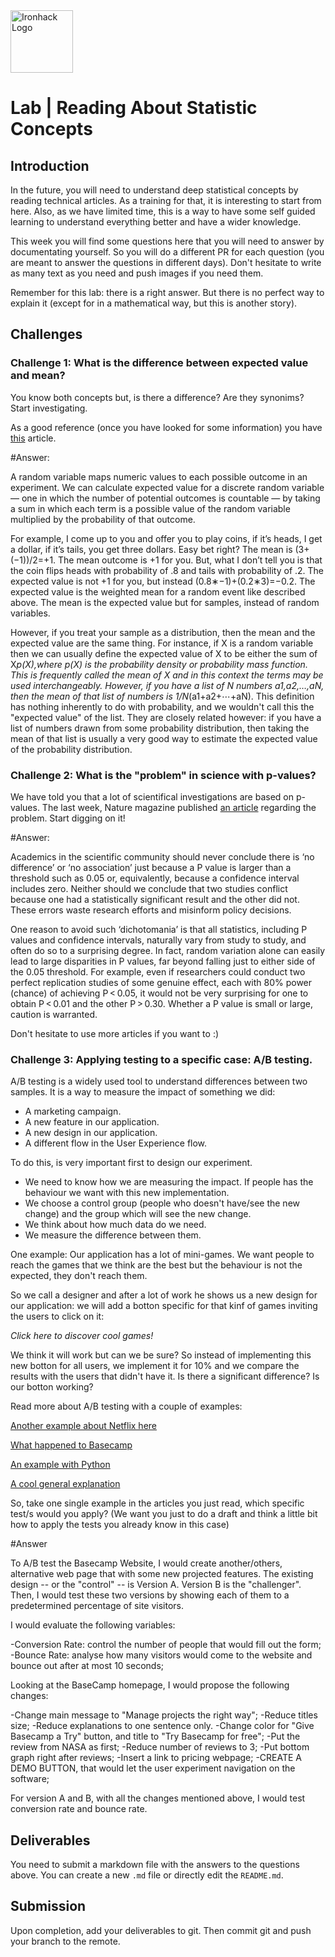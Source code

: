 <img src="https://bit.ly/2VnXWr2" alt="Ironhack Logo" width="100"/>

# Lab | Reading About Statistic Concepts

## Introduction

In the future, you will need to understand deep statistical concepts by reading technical articles. As a training for that, it is interesting to start from here. Also, as we have limited time, this is a way to have some self guided learning to understand everything better and have a wider knowledge.

This week you will find some questions here that you will need to answer by documentating yourself. So you will do a different PR for each question (you are meant to answer the questions in different days). Don't hesitate to write as many text as you need and push images if you need them.

Remember for this lab: there is a right answer. But there is no perfect way to explain it (except for in a mathematical way, but this is another story).

## Challenges

### Challenge 1: What is the difference between expected value and mean?
You know both concepts but, is there a difference? Are they synonims? Start investigating. 

As a good reference (once you have looked for some information) you have   [this](http://expected.news/value2) article.


#Answer: 

A random variable maps numeric values to each possible outcome in an experiment. 
We can calculate expected value for a discrete random variable — one in which the number of potential outcomes is countable — 
by taking a sum in which each term is a possible value of the random variable multiplied by the probability of that outcome. 

For example, I come up to you and offer you to play coins, if it’s heads, I get a dollar, if it’s tails, you get three dollars. 
Easy bet right? The mean is (3+(−1))/2=+1. The mean outcome is +1 for you. But, what I don’t tell you is that the coin flips heads with probability of .8 and tails with probability of .2. 
The expected value is not +1 for you, but instead (0.8∗−1)+(0.2∗3)=−0.2. 
The expected value is the weighted mean for a random event like described above. 
The mean is the expected value but for samples, instead of random variables.

However, if you treat your sample as a distribution, then the mean and the expected value are the same thing. For instance, 
if X is a random variable then we can usually define the expected value of X to be either the sum of X*p(X),where p(X) is the probability density or probability mass function. 
This is frequently called the mean of X and in this context the terms may be used interchangeably. 
However, if you have a list of N numbers a1,a2,…,aN, then the mean of that list of numbers is 1/N*(a1+a2+⋯+aN). 
This definition has nothing inherently to do with probability, and we wouldn't call this the "expected value" of the list. They are 
closely related however: if you have a list of numbers drawn from some probability distribution, then taking the mean of that list is 
usually a very good way to estimate the expected value of the probability distribution.

### Challenge 2: What is the "problem" in science with p-values?
We have told you that a lot of scientifical investigations are based on p-values. The last week, Nature magazine published [an article](http://nature.social/statistical4) regarding the problem. Start digging on it!

#Answer:

Academics in the scientific community should never conclude there is ‘no difference’ or ‘no association’ just because a P value is larger 
than a threshold such as 0.05 or, equivalently, because a confidence interval includes zero. Neither should we conclude that two studies conflict 
because one had a statistically significant result and the other did not. These errors waste research efforts and misinform policy decisions.

One reason to avoid such ‘dichotomania’ is that all statistics, including P values and confidence intervals, naturally vary from study to study, 
and often do so to a surprising degree. In fact, random variation alone can easily lead to large disparities in P values, far beyond falling just to 
either side of the 0.05 threshold. For example, even if researchers could conduct two perfect replication studies of some genuine effect, each with 80% 
power (chance) of achieving P < 0.05, it would not be very surprising for one to obtain P < 0.01 and the other P > 0.30. Whether a P value is small or 
large, caution is warranted.


Don't hesitate to use more articles if you want to :)


### Challenge 3: Applying testing to a specific case: A/B testing.
A/B testing is a widely used tool to understand differences between two samples. It is a way to measure the impact of something we did: 
* A marketing campaign.
* A new feature in our application. 
* A new design in our application.
* A different flow in the User Experience flow.

To do this, is very important first to design our experiment. 
* We need to know how we are measuring the impact. If people has the behaviour we want with this new implementation.
* We choose a control group (people who doesn't have/see the new change) and the group which will see the new change. 
* We think about how much data do we need.
* We measure the difference between them.

One example:
Our application has a lot of mini-games. We want people to reach the games that we think are the best but the behaviour is not the expected, they don't reach them.

So we call a designer and after a lot of work he shows us a new design for our application: we will add a botton specific for that kinf of games inviting the users to click on it:

*Click here to discover cool games!*

We think it will work but can we be sure? So instead of implementing this new botton for all users, we implement it for 10% and we compare the results with the users that didn't have it. Is there a significant difference? Is our botton working?

Read more about A/B testing with a couple of examples:

[Another example about Netflix here](http://select.video/artwork4)

[What happened to Basecamp](http://millions.social/tested7)

[An example with Python](http://math.social/tested3)

[A cool general explanation](http://arts.show/tested7)

So, take one single example in the articles you just read, which specific test/s would you apply? (We want you just to do a draft and think a little bit how to apply the tests you already know in this case)

#Answer

To A/B test the Basecamp Website, I would create another/others, alternative web page that with some new projected features. 
The existing design -- or the "control" -- is Version A. Version B is the "challenger". 
Then, I would test these two versions by showing each of them to a predetermined percentage of site visitors. 

I would evaluate the following variables: 

-Conversion Rate: control the number of people that would fill out the form;
-Bounce Rate: analyse how many visitors would come to the website and bounce out after at most 10 seconds;

Looking at the BaseCamp homepage, I would propose the following changes:

-Change main message to "Manage projects the right way";
-Reduce titles size;
-Reduce explanations to one sentence only.
-Change color for "Give Basecamp a Try" button, and title to "Try Basecamp for free";
-Put the review from NASA as first;
-Reduce number of reviews to 3;
-Put bottom graph right after reviews;
-Insert a link to pricing webpage;
-CREATE A DEMO BUTTON, that would let the user experiment navigation on the software;

For version A and B, with all the changes mentioned above, I would test conversion rate and bounce rate.

## Deliverables
You need to submit a markdown file with the answers to the questions above. You can create a new `.md` file or directly edit the `README.md`.

## Submission
Upon completion, add your deliverables to git. Then commit git and push your branch to the remote.
